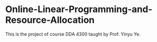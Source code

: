 # Online-Linear-Programming-and-Resource-Allocation
This is the project of course DDA 4300 taught by Prof. Yinyu Ye. 
